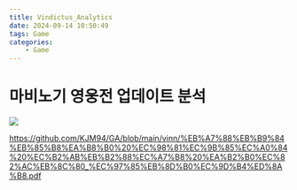 ```yaml
---
title: Vindictus_Analytics
date: 2024-09-14 10:50:49
tags: Game
categories:
    - Game
---
```

# 마비노기 영웅전 업데이트 분석

![](/image/28590_39611_1959.png)

https://github.com/KJM94/GA/blob/main/vinn/%EB%A7%88%EB%B9%84%EB%85%B8%EA%B8%B0%20%EC%98%81%EC%9B%85%EC%A0%84%20%EC%B2%AB%EB%B2%88%EC%A7%B8%20%EA%B2%B0%EC%82%AC%EB%8C%80_%EC%97%85%EB%8D%B0%EC%9D%B4%ED%8A%B8.pdf
